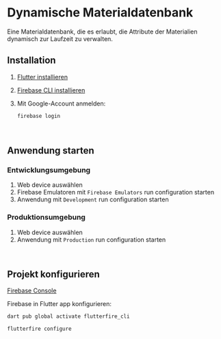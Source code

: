 # Dynamische Materialdatenbank

Eine Materialdatenbank, die es erlaubt, die Attribute der Materialien dynamisch zur Laufzeit zu verwalten.
<br>

## Installation

1. [Flutter installieren](https://docs.flutter.dev/get-started/install)
2. [Firebase CLI installieren](https://firebase.google.com/docs/cli#setup_update_cli)
3. Mit Google-Account anmelden:

   ```bash
   firebase login
   ```

<br>

## Anwendung starten

### Entwicklungsumgebung

1. Web device auswählen
2. Firebase Emulatoren mit `Firebase Emulators` run configuration starten
3. Anwendung mit `Development` run configuration starten

### Produktionsumgebung

1. Web device auswählen
2. Anwendung mit `Production` run configuration starten

<br>

## Projekt konfigurieren

[Firebase Console](https://console.firebase.google.com/project/dynamische-materialdatenbank/overview)

Firebase in Flutter app konfigurieren:

```bash
dart pub global activate flutterfire_cli
```

```bash
flutterfire configure
```
